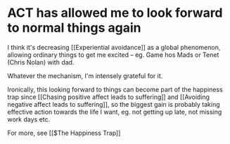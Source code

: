 # ACT has allowed me to look forward to normal things again
I think it's decreasing [[Experiential avoidance]] as a global phenomenon, allowing ordinary things to get me excited – eg. Game hos Mads or Tenet (Chris Nolan) with dad.

Whatever the mechanism, I'm intensely grateful for it.

Ironically, this looking forward to things can become part of the happiness trap since [[Chasing positive affect leads to suffering]] and [[Avoiding negative affect leads to suffering]], so the biggest gain is probably taking effective action towards the life I want, eg. not getting up late, not missing work days etc.

For more, see [[$The Happiness Trap]]

<!-- #Life #p3 -->

<!-- {BearID:92ECB161-0A70-41AC-B34B-3CF0006AFDB7-15756-000013032C4AF308} -->
